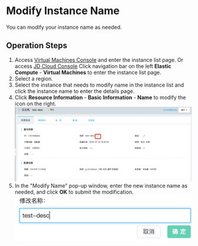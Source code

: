 # Modify Instance Name

You can modify your instance name as needed.

## Operation Steps
1. Access [Virtual Machines Console](https://cns-console.jdcloud.com/host/compute/list) and enter the instance list page. Or access [JD Cloud Console](https://console.jdcloud.com) Click navigation bar on the left **Elastic Compute** - **Virtual Machines** to enter the instance list page.
2. Select a region.
3. Select the instance that needs to modify name in the instance list and click the instance name to enter the details page.
4. Click **Resource Information** - **Basic Information** - **Name** to modify the icon on the right. ![](../../../../../image/vm/modifyname.png)
5. In the "Modify Name" pop-up window, enter the new instance name as needed, and click **OK** to submit the modification. ![](../../../../../image/vm/modifyname2.png)

